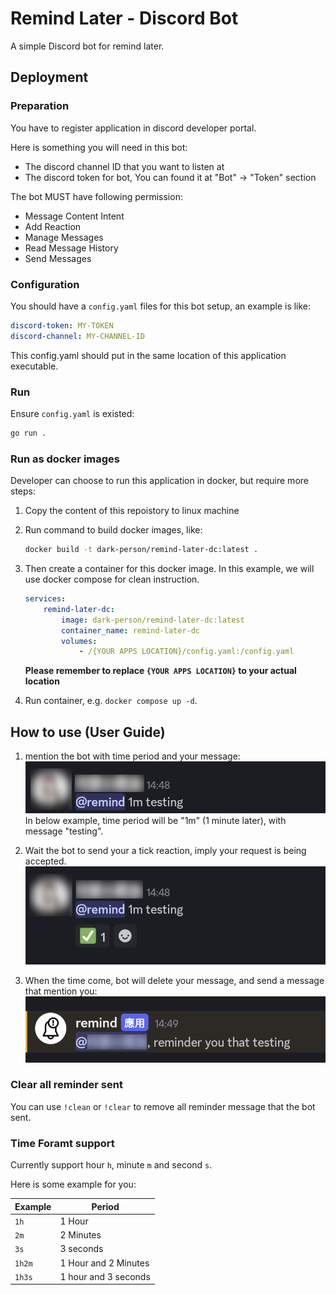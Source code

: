 # Remind Later - Discord Bot

A simple Discord bot for remind later.

## Deployment

### Preparation

You have to register application in discord developer portal.

Here is something you will need in this bot:

-   The discord channel ID that you want to listen at
-   The discord token for bot, You can found it at "Bot" -> "Token" section

The bot MUST have following permission:

-   Message Content Intent
-   Add Reaction
-   Manage Messages
-   Read Message History
-   Send Messages

### Configuration

You should have a `config.yaml` files for this bot setup, an example is like:

```yaml
discord-token: MY-TOKEN
discord-channel: MY-CHANNEL-ID
```

This config.yaml should put in the same location of this application executable.

### Run

Ensure `config.yaml` is existed:

```bash
go run .
```

### Run as docker images

Developer can choose to run this application in docker, but require more steps:

1. Copy the content of this repoistory to linux machine
2. Run command to build docker images, like:
    ```bash
    docker build -t dark-person/remind-later-dc:latest .
    ```
3. Then create a container for this docker image. In this example, we will use docker compose for clean instruction.

    ```yaml
    services:
        remind-later-dc:
            image: dark-person/remind-later-dc:latest
            container_name: remind-later-dc
            volumes:
                - /{YOUR APPS LOCATION}/config.yaml:/config.yaml
    ```

    **Please remember to replace `{YOUR APPS LOCATION}` to your actual location**

4. Run container, e.g. `docker compose up -d`.

## How to use (User Guide)

1. mention the bot with time period and your message:
   ![Message](docs/demo1.png)
   In below example, time period will be "1m" (1 minute later), with message "testing".

2. Wait the bot to send your a tick reaction, imply your request is being accepted.
   ![Reaction](docs/demo2.png)

3. When the time come, bot will delete your message, and send a message that mention you:
   ![Remind](docs/demo3.png)

### Clear all reminder sent

You can use `!clean` or `!clear` to remove all reminder message that the bot sent.

### Time Foramt support

Currently support hour `h`, minute `m` and second `s`.

Here is some example for you:

| Example | Period               |
| ------- | -------------------- |
| `1h`    | 1 Hour               |
| `2m`    | 2 Minutes            |
| `3s`    | 3 seconds            |
| `1h2m`  | 1 Hour and 2 Minutes |
| `1h3s`  | 1 hour and 3 seconds |

